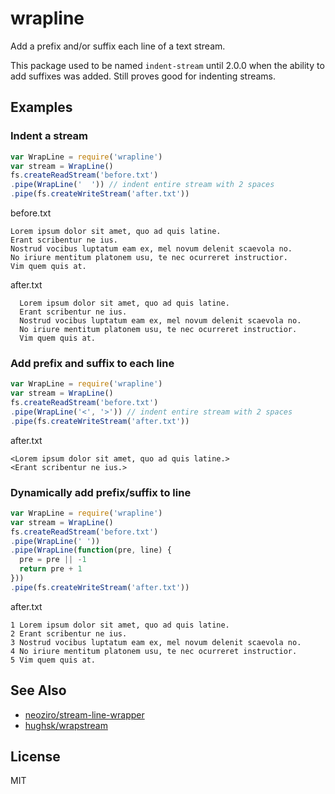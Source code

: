 # wrapline

Add a prefix and/or suffix each line of a text stream.

This package used to be named `indent-stream` until 2.0.0 when the
ability to add suffixes was added. Still proves good for indenting
streams.

## Examples

### Indent a stream

```js
var WrapLine = require('wrapline')
var stream = WrapLine()
fs.createReadStream('before.txt')
.pipe(WrapLine('  ')) // indent entire stream with 2 spaces
.pipe(fs.createWriteStream('after.txt'))
```

before.txt
```
Lorem ipsum dolor sit amet, quo ad quis latine.
Erant scribentur ne ius.
Nostrud vocibus luptatum eam ex, mel novum delenit scaevola no.
No iriure mentitum platonem usu, te nec ocurreret instructior.
Vim quem quis at.
```

after.txt
```
  Lorem ipsum dolor sit amet, quo ad quis latine.
  Erant scribentur ne ius.
  Nostrud vocibus luptatum eam ex, mel novum delenit scaevola no.
  No iriure mentitum platonem usu, te nec ocurreret instructior.
  Vim quem quis at.
```

### Add prefix and suffix to each line

```js
var WrapLine = require('wrapline')
var stream = WrapLine()
fs.createReadStream('before.txt')
.pipe(WrapLine('<', '>')) // indent entire stream with 2 spaces
.pipe(fs.createWriteStream('after.txt'))
```
after.txt
```
<Lorem ipsum dolor sit amet, quo ad quis latine.>
<Erant scribentur ne ius.>
```

### Dynamically add prefix/suffix to line

```js
var WrapLine = require('wrapline')
var stream = WrapLine()
fs.createReadStream('before.txt')
.pipe(WrapLine(' '))
.pipe(WrapLine(function(pre, line) {
  pre = pre || -1
  return pre + 1
}))
.pipe(fs.createWriteStream('after.txt'))
```
after.txt
```
1 Lorem ipsum dolor sit amet, quo ad quis latine.
2 Erant scribentur ne ius.
3 Nostrud vocibus luptatum eam ex, mel novum delenit scaevola no.
4 No iriure mentitum platonem usu, te nec ocurreret instructior.
5 Vim quem quis at.
```

## See Also

* [neoziro/stream-line-wrapper](https://github.com/neoziro/stream-line-wrapper)
* [hughsk/wrapstream](https://github.com/hughsk/wrap-stream)

## License

MIT
